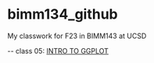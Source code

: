 # bimm134_github
My classwork for F23 in BIMM143 at UCSD


-- class 05: [INTRO TO GGPLOT](https://github.com/y6zhong/bimm134_github/blob/ae78501f2f06264a40dc5ae568806d66a39afbbd/class05/class05.pdf)
